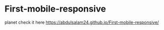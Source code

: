 # First-mobile-responsive
planet check it here https://abdulsalam24.github.io/First-mobile-responsive/
